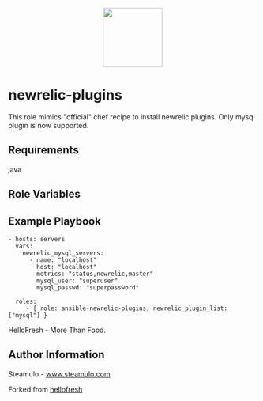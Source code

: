 <p align="center">
  <a href="https://hellofresh.com">
    <img width="120" src="https://www.hellofresh.de/images/hellofresh/press/HelloFresh_Logo.png">
  </a>
</p>


newrelic-plugins
=========

This role mimics "official" chef recipe to install newrelic plugins.
Only mysql plugin is now supported.

Requirements
------------

java

Role Variables
--------------



Example Playbook
----------------

    - hosts: servers
      vars:
        newrelic_mysql_servers:
          - name: "localhost"
            host: "localhost"
            metrics: "status,newrelic,master"
            mysql_user: "superuser"
            mysql_passwd: "superpassword"

      roles:
         - { role: ansible-newrelic-plugins, newrelic_plugin_list: ["mysql"] }


HelloFresh - More Than Food.

Author Information
------------------

Steamulo - www.steamulo.com

Forked from [hellofresh](https://github.com/hellofresh)
